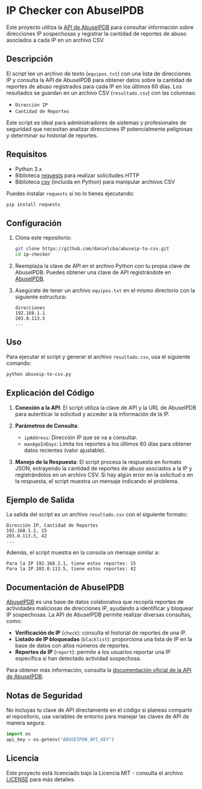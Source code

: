 # IP Checker con AbuseIPDB

Este proyecto utiliza la [API de AbuseIPDB](https://www.abuseipdb.com) para consultar información sobre direcciones IP sospechosas y registrar la cantidad de reportes de abuso asociados a cada IP en un archivo CSV.

## Descripción

El script lee un archivo de texto (`equipos.txt`) con una lista de direcciones IP y consulta la API de AbuseIPDB para obtener datos sobre la cantidad de reportes de abuso registrados para cada IP en los últimos 60 días. Los resultados se guardan en un archivo CSV (`resultado.csv`) con las columnas:
- `Dirección IP`
- `Cantidad de Reportes`

Este script es ideal para administradores de sistemas y profesionales de seguridad que necesitan analizar direcciones IP potencialmente peligrosas y determinar su historial de reportes.

## Requisitos

- Python 3.x
- Biblioteca [requests](https://docs.python-requests.org/en/master/) para realizar solicitudes HTTP
- Biblioteca [csv](https://docs.python.org/3/library/csv.html) (incluida en Python) para manipular archivos CSV

Puedes instalar `requests` si no lo tienes ejecutando:
```bash
pip install requests
```

## Configuración

1. Clona este repositorio:
   ```bash
   git clone https://github.com/danielcba/abuseip-to-csv.git
   cd ip-checker
   ```

2. Reemplaza la clave de API en el archivo Python con tu propia clave de AbuseIPDB. Puedes obtener una clave de API registrándote en [AbuseIPDB](https://www.abuseipdb.com/register).

3. Asegúrate de tener un archivo `equipos.txt` en el mismo directorio con la siguiente estructura:
   ```
   direcciones
   192.168.1.1
   203.0.113.5
   ...
   ```

## Uso

Para ejecutar el script y generar el archivo `resultado.csv`, usa el siguiente comando:
```bash
python abuseip-to-csv.py
```

## Explicación del Código

1. **Conexión a la API**: El script utiliza la clave de API y la URL de AbuseIPDB para autenticar la solicitud y acceder a la información de la IP.

2. **Parámetros de Consulta**: 
   - `ipAddress`: Dirección IP que se va a consultar.
   - `maxAgeInDays`: Limita los reportes a los últimos 60 días para obtener datos recientes (valor ajustable).

3. **Manejo de la Respuesta**: El script procesa la respuesta en formato JSON, extrayendo la cantidad de reportes de abuso asociados a la IP y registrándolos en un archivo CSV. Si hay algún error en la solicitud o en la respuesta, el script muestra un mensaje indicando el problema.

## Ejemplo de Salida

La salida del script es un archivo `resultado.csv` con el siguiente formato:
```csv
Dirección IP, Cantidad de Reportes
192.168.1.1, 15
203.0.113.5, 42
...
```

Además, el script muestra en la consola un mensaje similar a:
```
Para la IP 192.168.1.1, tiene estos reportes: 15
Para la IP 203.0.113.5, tiene estos reportes: 42
```

## Documentación de AbuseIPDB

[AbuseIPDB](https://www.abuseipdb.com) es una base de datos colaborativa que recopila reportes de actividades maliciosas de direcciones IP, ayudando a identificar y bloquear IP sospechosas. La API de AbuseIPDB permite realizar diversas consultas, como:
- **Verificación de IP** (`check`): consulta el historial de reportes de una IP.
- **Listado de IP bloqueadas** (`blacklist`): proporciona una lista de IP en la base de datos con altos números de reportes.
- **Reportes de IP** (`report`): permite a los usuarios reportar una IP específica si han detectado actividad sospechosa.

Para obtener más información, consulta la [documentación oficial de la API de AbuseIPDB](https://www.abuseipdb.com/docs).

## Notas de Seguridad

No incluyas tu clave de API directamente en el código si planeas compartir el repositorio, usa variables de entorno para manejar las claves de API de manera segura:
```python
import os
api_key = os.getenv("ABUSEIPDB_API_KEY")
```

## Licencia

Este proyecto está licenciado bajo la Licencia MIT - consulta el archivo [LICENSE](LICENSE) para más detalles.

